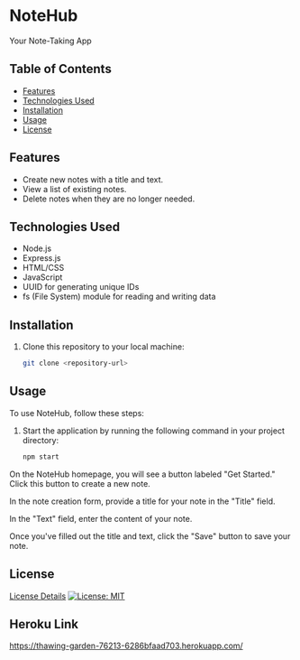# NoteHub

Your Note-Taking App

## Table of Contents

- [Features](#features)
- [Technologies Used](#technologies-used)
- [Installation](#installation)
- [Usage](#usage)
- [License](#license)

## Features

- Create new notes with a title and text.
- View a list of existing notes.
- Delete notes when they are no longer needed.

## Technologies Used

- Node.js
- Express.js
- HTML/CSS
- JavaScript
- UUID for generating unique IDs
- fs (File System) module for reading and writing data

## Installation

1. Clone this repository to your local machine:

   ```bash
   git clone <repository-url>
   ```

## Usage

To use NoteHub, follow these steps:

1. Start the application by running the following command in your project directory:

   ```bash
   npm start
   ```

On the NoteHub homepage, you will see a button labeled "Get Started." Click this button to create a new note.

In the note creation form, provide a title for your note in the "Title" field.

In the "Text" field, enter the content of your note.

Once you've filled out the title and text, click the "Save" button to save your note.

## License

[License Details](https://opensource.org/licenses/MIT)
[![License: MIT](https://img.shields.io/badge/License-MIT-yellow.svg)](https://opensource.org/licenses/MIT)

## Heroku Link

https://thawing-garden-76213-6286bfaad703.herokuapp.com/
